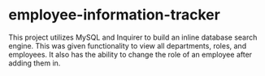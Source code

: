 # employee-information-tracker
This project utilizes MySQL and Inquirer to build an inline database search engine. This was given functionality to view all departments, roles, and employees. It also has the ability to change the role of an employee after adding them in.
